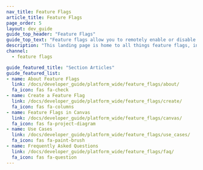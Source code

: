 ```yaml
---
nav_title: Feature Flags
article_title: Feature Flags
page_order: 5
layout: dev_guide
guide_top_header: "Feature Flags"
guide_top_text: "Feature flags allow you to remotely enable or disable functionality for a selection of users. Importantly, they let you turn a feature on and off in production without additional code deployment or app store updates. This allows you to safely roll out new features with confidence."
description: "This landing page is home to all things feature flags, including articles on how to create feature flags, and use cases."
channel:
  - feature flags

guide_featured_title: "Section Articles"
guide_featured_list:
- name: About Feature Flags
  link: /docs/developer_guide/platform_wide/feature_flags/about/
  fa_icon: fas fa-check
- name: Create a Feature Flag
  link: /docs/developer_guide/platform_wide/feature_flags/create/
  fa_icon: fas fa-columns
- name: Feature Flags in Canvas
  link: /docs/developer_guide/platform_wide/feature_flags/canvas/
  fa_icon: fas fa-project-diagram
- name: Use Cases
  link: /docs/developer_guide/platform_wide/feature_flags/use_cases/
  fa_icon: fas fa-paint-brush
- name: Frequently Asked Questions
  link: /docs/developer_guide/platform_wide/feature_flags/faq/
  fa_icon: fas fa-question
---
```


<br><br>
